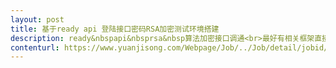 ```yaml
---                
layout: post       
title: 基于ready api 登陆接口密码RSA加密测试环境搭建           
description: ready&nbspapi&nbsprsa&nbsp算法加密接口调通<br>最好有相关框架直接用，只需负责相应报错处理即可<br>最终目的就是加密接口成功调通     
contenturl: https://www.yuanjisong.com/Webpage/Job/../Job/detail/jobid/101476      
---                 
```


